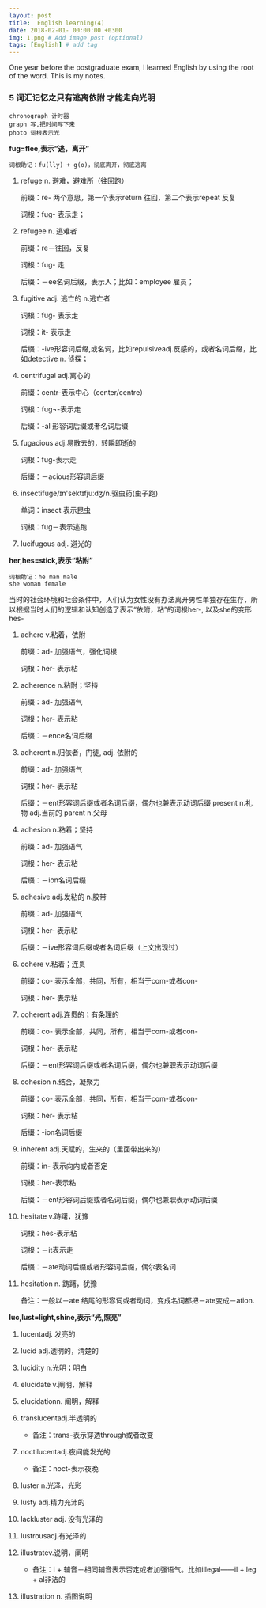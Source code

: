 ```yaml
---
layout: post
title:  English learning(4)
date: 2018-02-01- 00:00:00 +0300
img: 1.png # Add image post (optional)
tags: [English] # add tag
---
```


One year before the postgraduate exam, I learned English by using the root of the word. This is my notes.


### 5 词汇记忆之只有逃离依附 才能走向光明

	chronograph 计时器
    graph 写,把时间写下来
    photo 词根表示光


**fug=flee,表示“逃，离开”**

	词根助记：fu(lly) + g(o)，彻底离开，彻底逃离

1. refuge n. 避难，避难所（往回跑）

	前缀：re- 两个意思，第一个表示return 往回，第二个表示repeat 反复

	词根：fug- 表示走；

2. refugee n. 逃难者

	前缀：re－往回，反复

	词根：fug- 走

   	后缀：－ee名词后缀，表示人；比如：employee 雇员；

3. fugitive adj. 逃亡的 n.逃亡者

	词根：fug- 表示走

	词根：it- 表示走

	后缀：-ive形容词后缀,或名词，比如repulsiveadj.反感的，或者名词后缀，比如detective n. 侦探；

4. centrifugal adj.离心的

	前缀：centr-表示中心（center/centre）

	词根：fug¬-表示走

    后缀：-al 形容词后缀或者名词后缀

5. fugacious adj.易散去的，转瞬即逝的

	词根：fug-表示走

	后缀：－acious形容词后缀

6. insectifuge/ɪn'sektɪfjuːdʒ/n.驱虫药(虫子跑)

	单词：insect 表示昆虫

	词根：fug－表示逃跑

7. lucifugous adj. 避光的


**her,hes=stick,表示“粘附”**

	词根助记：he man male
	she woman female

当时的社会环境和社会条件中，人们认为女性没有办法离开男性单独存在生存，所以根据当时人们的逻辑和认知创造了表示“依附，粘”的词根her-, 以及she的变形hes-

1. adhere v.粘着，依附

	前缀：ad- 加强语气，强化词根

	词根：her- 表示粘

2. adherence n.粘附；坚持

	前缀：ad- 加强语气

	词根：her- 表示粘

	后缀：－ence名词后缀

3. adherent n.归依者，门徒, adj. 依附的

	前缀：ad- 加强语气

	词根：her- 表示粘

    后缀：－ent形容词后缀或者名词后缀，偶尔也兼表示动词后缀 present n.礼物 adj.当前的 parent n.父母

4. adhesion n.粘着；坚持

	前缀：ad- 加强语气

	词根：her- 表示粘

	后缀：－ion名词后缀

5. adhesive adj.发粘的 n.胶带

	前缀：ad- 加强语气

	词根：her- 表示粘

	后缀：－ive形容词后缀或者名词后缀（上文出现过）

6. cohere v.粘着；连贯

	前缀：co- 表示全部，共同，所有，相当于com-或者con-

	词根：her- 表示粘

7. coherent adj.连贯的；有条理的

	前缀：co- 表示全部，共同，所有，相当于com-或者con-

	词根：her- 表示粘

	后缀：－ent形容词后缀或者名词后缀，偶尔也兼职表示动词后缀

8. cohesion n.结合，凝聚力

	前缀：co- 表示全部，共同，所有，相当于com-或者con-

	词根：her- 表示粘

	后缀：-ion名词后缀

9. inherent adj.天赋的，生来的（里面带出来的）

	前缀：in- 表示向内或者否定

	词根：her-表示粘

	后缀：－ent形容词后缀或者名词后缀，偶尔也兼职表示动词后缀

10. hesitate v.踌躇，犹豫

	词根：hes-表示粘

	词根：－it表示走

	后缀：－ate动词后缀或者形容词后缀，偶尔表名词

11. hesitation n. 踌躇，犹豫

    备注：一般以－ate 结尾的形容词或者动词，变成名词都把－ate变成－ation.


**luc,lust=light,shine,表示“光,照亮”**

1. lucentadj. 发亮的

2. lucid adj.透明的，清楚的

3. lucidity n.光明；明白

4. elucidate v.阐明，解释

5. elucidationn. 阐明，解释

6. translucentadj.半透明的

	- 备注：trans-表示穿透through或者改变

7. noctilucentadj.夜间能发光的

	- 备注：noct-表示夜晚

8. luster n.光泽，光彩

9. lusty adj.精力充沛的

10. lackluster adj. 没有光泽的

11. lustrousadj.有光泽的

12. illustratev.说明，阐明

	- 备注：I + 辅音＋相同辅音表示否定或者加强语气。比如illegal——il + leg + al非法的

13. illustration n. 插图说明









